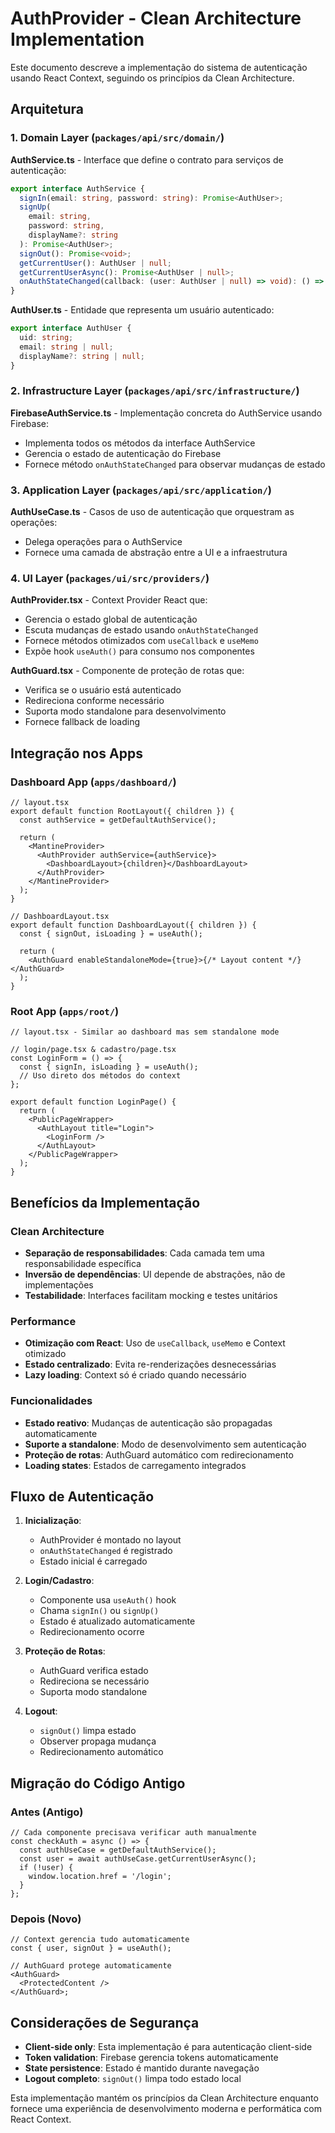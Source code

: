 # AuthProvider - Clean Architecture Implementation

Este documento descreve a implementação do sistema de autenticação usando React Context, seguindo os princípios da Clean Architecture.

## Arquitetura

### 1. Domain Layer (`packages/api/src/domain/`)

**AuthService.ts** - Interface que define o contrato para serviços de autenticação:

```typescript
export interface AuthService {
  signIn(email: string, password: string): Promise<AuthUser>;
  signUp(
    email: string,
    password: string,
    displayName?: string
  ): Promise<AuthUser>;
  signOut(): Promise<void>;
  getCurrentUser(): AuthUser | null;
  getCurrentUserAsync(): Promise<AuthUser | null>;
  onAuthStateChanged(callback: (user: AuthUser | null) => void): () => void;
}
```

**AuthUser.ts** - Entidade que representa um usuário autenticado:

```typescript
export interface AuthUser {
  uid: string;
  email: string | null;
  displayName?: string | null;
}
```

### 2. Infrastructure Layer (`packages/api/src/infrastructure/`)

**FirebaseAuthService.ts** - Implementação concreta do AuthService usando Firebase:

- Implementa todos os métodos da interface AuthService
- Gerencia o estado de autenticação do Firebase
- Fornece método `onAuthStateChanged` para observar mudanças de estado

### 3. Application Layer (`packages/api/src/application/`)

**AuthUseCase.ts** - Casos de uso de autenticação que orquestram as operações:

- Delega operações para o AuthService
- Fornece uma camada de abstração entre a UI e a infraestrutura

### 4. UI Layer (`packages/ui/src/providers/`)

**AuthProvider.tsx** - Context Provider React que:

- Gerencia o estado global de autenticação
- Escuta mudanças de estado usando `onAuthStateChanged`
- Fornece métodos otimizados com `useCallback` e `useMemo`
- Expõe hook `useAuth()` para consumo nos componentes

**AuthGuard.tsx** - Componente de proteção de rotas que:

- Verifica se o usuário está autenticado
- Redireciona conforme necessário
- Suporta modo standalone para desenvolvimento
- Fornece fallback de loading

## Integração nos Apps

### Dashboard App (`apps/dashboard/`)

```tsx
// layout.tsx
export default function RootLayout({ children }) {
  const authService = getDefaultAuthService();

  return (
    <MantineProvider>
      <AuthProvider authService={authService}>
        <DashboardLayout>{children}</DashboardLayout>
      </AuthProvider>
    </MantineProvider>
  );
}

// DashboardLayout.tsx
export default function DashboardLayout({ children }) {
  const { signOut, isLoading } = useAuth();

  return (
    <AuthGuard enableStandaloneMode={true}>{/* Layout content */}</AuthGuard>
  );
}
```

### Root App (`apps/root/`)

```tsx
// layout.tsx - Similar ao dashboard mas sem standalone mode

// login/page.tsx & cadastro/page.tsx
const LoginForm = () => {
  const { signIn, isLoading } = useAuth();
  // Uso direto dos métodos do context
};

export default function LoginPage() {
  return (
    <PublicPageWrapper>
      <AuthLayout title="Login">
        <LoginForm />
      </AuthLayout>
    </PublicPageWrapper>
  );
}
```

## Benefícios da Implementação

### Clean Architecture

- **Separação de responsabilidades**: Cada camada tem uma responsabilidade específica
- **Inversão de dependências**: UI depende de abstrações, não de implementações
- **Testabilidade**: Interfaces facilitam mocking e testes unitários

### Performance

- **Otimização com React**: Uso de `useCallback`, `useMemo` e Context otimizado
- **Estado centralizado**: Evita re-renderizações desnecessárias
- **Lazy loading**: Context só é criado quando necessário

### Funcionalidades

- **Estado reativo**: Mudanças de autenticação são propagadas automaticamente
- **Suporte a standalone**: Modo de desenvolvimento sem autenticação
- **Proteção de rotas**: AuthGuard automático com redirecionamento
- **Loading states**: Estados de carregamento integrados

## Fluxo de Autenticação

1. **Inicialização**:
   - AuthProvider é montado no layout
   - `onAuthStateChanged` é registrado
   - Estado inicial é carregado

2. **Login/Cadastro**:
   - Componente usa `useAuth()` hook
   - Chama `signIn()` ou `signUp()`
   - Estado é atualizado automaticamente
   - Redirecionamento ocorre

3. **Proteção de Rotas**:
   - AuthGuard verifica estado
   - Redireciona se necessário
   - Suporta modo standalone

4. **Logout**:
   - `signOut()` limpa estado
   - Observer propaga mudança
   - Redirecionamento automático

## Migração do Código Antigo

### Antes (Antigo)

```tsx
// Cada componente precisava verificar auth manualmente
const checkAuth = async () => {
  const authUseCase = getDefaultAuthService();
  const user = await authUseCase.getCurrentUserAsync();
  if (!user) {
    window.location.href = '/login';
  }
};
```

### Depois (Novo)

```tsx
// Context gerencia tudo automaticamente
const { user, signOut } = useAuth();

// AuthGuard protege automaticamente
<AuthGuard>
  <ProtectedContent />
</AuthGuard>;
```

## Considerações de Segurança

- **Client-side only**: Esta implementação é para autenticação client-side
- **Token validation**: Firebase gerencia tokens automaticamente
- **State persistence**: Estado é mantido durante navegação
- **Logout completo**: `signOut()` limpa todo estado local

Esta implementação mantém os princípios da Clean Architecture enquanto fornece uma experiência de desenvolvimento moderna e performática com React Context.
